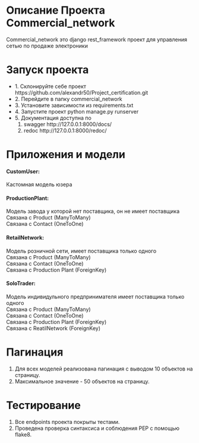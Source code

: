 <h1>Описание Проекта Commercial_network</h1>

Commercial_network это django rest_framework проект для управления сетью по продаже электроники


<h1>Запуск проекта</h1>
<ul>
<li>1. Cклонируйте себе проект https://github.com/alexandr50/Project_certification.git</li>
<li>2. Перейдите в папку commercial_network</li>
<li>3. Установите зависимости из requirements.txt</li>
<li>4. Запустите проект python manage.py runserver</li>
<li>5. Документация доступна по 
<ol>
<li>swagger http://127.0.0.1:8000/docs/</li>
<li>redoc http://127.0.0.1:8000/redoc/</li>
</ol>
</li>
</ul>

<h1>Приложения и модели</h1>

<h4>CustomUser:</h4>
Кастомная модель юзера

<h4>ProductionPlant:</h4>
Модель завода у которой нет поставщика, он не имеет поставщика<br>
Связана с Product (ManyToMany)<br>
Связана с Contact (OneToOne)
<h4>RetailNetwork:</h4>
Модель розничной сети, имеет поставщика только одного<br>
Связана с Product (ManyToMany)<br>
Связана с Contact (OneToOne)<br>
Связана с Production Plant (ForeignKey)

<h4>SoloTrader:</h4>
Модель индивидульного предпринимателя имеет поставщика только одного<br>
Связана с Product (ManyToMany)<br>
Связана с Contact (OneToOne)<br>
Связана с Production Plant (ForeignKey)<br>
Связана с ReatilNetwork (ForeignKey)

<h1>Пагинация</h1>
<ol>
<li>Для всех моделей реализована пагинация с выводом 10 объектов на страницу.</li>
<li>Максимальное значение - 50 объектов на страницу.</li>
</ol>


<h1>Тестирование</h1>
<ol>
<li>Все endpoints проекта покрыты тестами.</li>
<li>Проведена проверка синтаксиса и соблюдения PEP с помощью flake8.</li>
</ol>